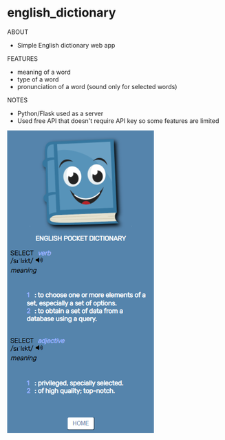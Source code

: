 # english_dictionary
ABOUT
- Simple English dictionary web app

FEATURES
- meaning of a word
- type of a word
- pronunciation of a word (sound only for selected words)

NOTES
- Python/Flask used as a server
- Used free API that doesn't require API key so some features are limited

<img src="./assets/English dictionary.png" />
